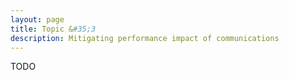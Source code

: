 ```yaml
---
layout: page
title: Topic &#35;3
description: Mitigating performance impact of communications
---
```



TODO
